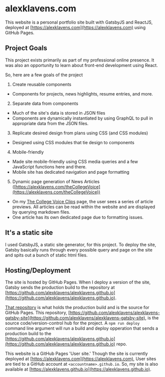 # alexklavens.com

This website is a personal portfolio site built with GatsbyJS and ReactJS, deployed at [https://alexklavens.com](https://alexklavens.com) using GitHub Pages.

## Project Goals

This project exists primarily as part of my professional online presence. It was also an opportunity to learn about front-end development using React.

So, here are a few goals of the project

1. Create reusable components
  * Components for projects, news highlights, resume entries, and more.
2. Separate data from components
  * Much of the site's data is stored in JSON files
  * Components are dynamically instantiated by using GraphQL to pull in appropriate data from the JSON files.
3. Replicate desired design from plans using CSS (and CSS modules)
  * Designed using CSS modules that tie design to components
4. Mobile-friendly
  * Made site mobile-friendly using CSS media queries and a few JavaScript functions here and there.
  * Mobile site has dedicated navigation and page formatting
5. Dynamic page generation of News Articles ([https://alexklavens.com/theCollegeVoice](https://alexklavens.com/theCollegeVoice))
  * On my [The College Voice Clips](https://alexklavens.com/theCollegeVoice) page, the user sees a series of article previews. All articles can be read within the website and are displayed by querying markdown files.
  * One article has its own dedicated page due to formatting issues.

## It's a static site

I used GatsbyJS, a static site generator, for this project. To deploy the site, Gatsby basically runs through every possible query and page on the site and spits out a bunch of static html files.

## Hosting/Deployment

The site is hosted by GitHub Pages. When I deploy a version of the site, Gatsby sends the production build to the repository at [https://github.com/alexklavens/alexklavens.github.io](https://github.com/alexklavens/alexklavens.github.io).

[That repository](https://github.com/alexklavens/alexklavens.github.io) is what holds the production build and is the source for GitHub Pages. This repository, [https://github.com/alexklavens/alexklavens-gatsby-site](https://github.com/alexklavens/alexklavens-gatsby-site), is the source code/version-control hub for the project. A `npm run deploy` command line argument will run a build and deploy opperation that sends a production build to the [https://github.com/alexklavens/alexklavens.github.io](https://github.com/alexklavens/alexklavens.github.io) repo.

This website is a GitHub Pages 'User site.' Though the site is currently deployed at [https://alexklavens.com](https://alexklavens.com), User sites are tied to a GitHub account at `<accountname>.github.io`. So, my site is also available at [https://alexklavens.github.io](https://alexklavens.github.io).
